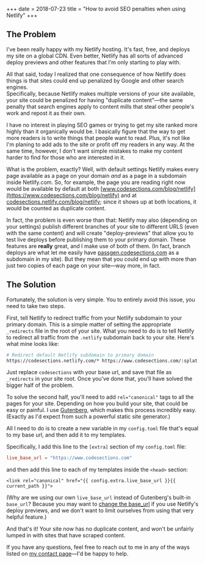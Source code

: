 +++
date = 2018-07-23
title = "How to avoid SEO penalties when using Netlify"
+++

## The Problem
I've been really happy with my Netlify hosting.  It's fast, free, and deploys 
my site on a global CDN.  Even better, Netlify has all sorts of advanced 
deploy previews and other features that I'm only starting to play with.

All that said, today I realized that one consequence of how Netlify does things
is that sites could end up penalized by Google and other search engines.  
Specifically, because Netlify makes multiple versions of your site available, 
your site could be penalized for having "duplicate content"—the same penalty
that search engines apply to content mills that steal other people's work and
repost it as their own.

<asside>
I have no interest in playing SEO games or trying to get my site ranked
more highly than it organically would be.  I basically figure that the way
to get more readers is to write things that people want to read.  Plus, it's
not like I'm planing to add ads to the site or profit off my readers in any
way.  At the same time, however, I don't want simple mistakes to make my 
content harder to find for those who are interested in it.
</asside>

What is the problem, exactly?  Well, with default settings Netlify makes
every page available as a page on your domain *and* as a page in a subdomain
inside Netlify.com.  So, for example, the page you are reading right now
would be available by default at both
[www.codesections.com/blog/netlify](https://www.codesections.com/blog/netlify) and at
[codesections.netlify.com/blog/netlify](https://codesections.netlify.com/blog/Netlify);
since it shows up at both locations, it would be counted as duplicate
content. 

In fact, the problem is even worse than that: Netlify may also (depending on 
your settings) publish different branches of your site to different URLS (even
with the same content) and will create "deploy-previews" that allow you to 
test live deploys before publishing them to your primary domain.  These features
are **really** great, and I make use of both of them.  (In fact, branch deploys
are what let me easily have
[passgen.codesections.com](https://passgen.codesections.com) as a subdomain
in my site).  But they mean that you could end up with more than just two
copies of each page on your site—way more, in fact.

## The Solution
Fortunately, the solution is very simple.  You to entirely avoid this issue,
you need to take two steps.

<!-- more -->

First, tell Netlify to redirect traffic from your Netlify subdomain to your 
primary domain.  This is a simple matter of setting the appropriate 
`_redirects` file in the root of your site.  What you need to do is to tell
Netlify to redirect all traffic from the `.netlify` subdomain back to your
site.  Here's what mine looks like:

```bash
# Redirect default Netlify subdomain to primary domain
https://codesections.netlify.com/* https://www.codesections.com/:splat 301!
```

Just replace `codesections` with your base url, and save that file as 
`_redirects` in your site root.  Once you've done that, you'll have solved
the bigger half of the problem.

To solve the second half, you'll need to add `rel="canonical"` tags to all
the pages for your site.  Depending on how you build your site, that could
be easy or painful.  I use [Gutenberg](https://www.getgutenberg.io/), 
which makes this process incredibly easy.  (Exactly as I'd expect from such
a powerful static site generator.)

All I need to do is to create a new variable in my `config.toml` file
that's equal to my base url, and then add it to my templates.

Specifically, I add this line to the `[extra]` section of my `config.toml`
file:

```toml
live_base_url = "https://www.codesections.com"
```

and then add this line to each of my templates inside the `<head>` section:

```j2
<link rel="canonical" href="{{ config.extra.live_base_url }}{{ current_path }}">
```

(Why are we using our own `live_base_url` instead of Gutenberg's built-in 
`base_url`?  Because you may want to [change the 
base_url](https://www.getgutenberg.io/documentation/deployment/netlify/) if 
you use Netlify's deploy previews, and we don't want to limit ourselves from
using that very helpful feature.)

And that's it!  Your site now has no duplicate content, and won't be unfairly
lumped in with sites that have scraped content.

If you have any questions, feel free to reach out to me in any of the ways
listed on [my contact page](./about/index.md#contact)—I'd be happy to help.
